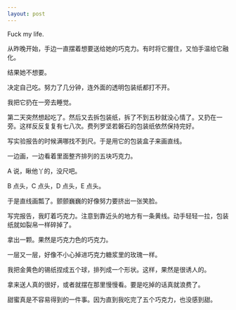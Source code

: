 ```yaml
---
layout: post
---
```


Fuck my life.

从昨晚开始，手边一直摆着想要送给她的巧克力。有时将它握住，又怕手温给它融化。

结果她不想要。

决定自己吃。努力了几分钟，连外面的透明包装纸都打不开。

我把它扔在一旁去睡觉。

第二天突然想起吃了。然后又去拆包装纸，拆了不到五秒就没心情了。又扔在一旁。这样反反复复有七八次。费列罗坚若磐石的包装纸依然保持完好。

写实验报告的时候满哪找不到尺。于是用它的包装盒子来画直线。

一边画，一边看着里面整齐排列的五块巧克力。

A 说，瞅他丫的，没尺吧。

B 点头，C 点头，D 点头，E 点头。

于是直线画瓢了。颤颤巍巍的好像努力要挤出一张笑脸。

写完报告，我盯着巧克力。注意到靠近头的地方有一条黄线。动手轻轻一拉，包装纸就如裂帛一样碎掉了。

拿出一颗。果然是巧克力色的巧克力。

一层又一层，好像不小心掉进巧克力糖浆里的玫瑰一样。

我把金黄色的锡纸捏成五个球，排列成一个形状。这样，果然是很诱人的。

拿来送人真的很好，或者就摆在那里慢慢看。要是吃掉的话真就浪费了。

甜蜜真是不容易得到的一件事。因为直到我吃完了五个巧克力，也没感到甜。
